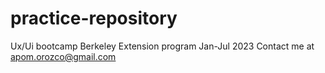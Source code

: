 # practice-repository
Ux/Ui bootcamp Berkeley Extension program Jan-Jul 2023
Contact me at apom.orozco@gmail.com
